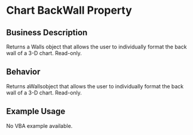 # Chart BackWall Property

## Business Description
Returns a Walls object that allows the user to individually format the back wall of a 3-D chart. Read-only.

## Behavior
Returns aWallsobject that allows the user to individually format the back wall of a 3-D chart. Read-only.

## Example Usage
No VBA example available.